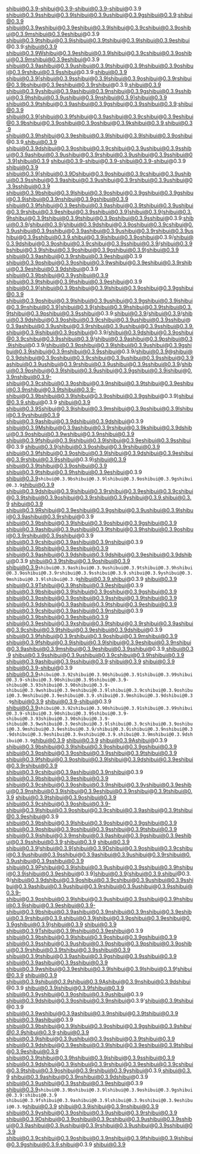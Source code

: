 shibui@0.3.9-shibui@0.3.9-shibui@0.3.9-shibui@0.3.9
shibui@0.3.9sshibui@0.3.9lshibui@0.3.9ushibui@0.3.9gshibui@0.3.9:shibui@0.3.9 shibui@0.3.9wshibui@0.3.9eshibui@0.3.9lshibui@0.3.9cshibui@0.3.9oshibui@0.3.9mshibui@0.3.9eshibui@0.3.9
shibui@0.3.9tshibui@0.3.9ishibui@0.3.9tshibui@0.3.9lshibui@0.3.9eshibui@0.3.9:shibui@0.3.9 shibui@0.3.9Wshibui@0.3.9eshibui@0.3.9lshibui@0.3.9cshibui@0.3.9oshibui@0.3.9mshibui@0.3.9eshibui@0.3.9
shibui@0.3.9ashibui@0.3.9ushibui@0.3.9tshibui@0.3.9hshibui@0.3.9oshibui@0.3.9rshibui@0.3.9sshibui@0.3.9:shibui@0.3.9 shibui@0.3.9[shibui@0.3.9sshibui@0.3.9lshibui@0.3.9oshibui@0.3.9rshibui@0.3.9bshibui@0.3.9eshibui@0.3.9rshibui@0.3.9,shibui@0.3.9 shibui@0.3.9yshibui@0.3.9ashibui@0.3.9nshibui@0.3.9gshibui@0.3.9sshibui@0.3.9hshibui@0.3.9ushibui@0.3.9nshibui@0.3.9]shibui@0.3.9
shibui@0.3.9tshibui@0.3.9ashibui@0.3.9gshibui@0.3.9sshibui@0.3.9:shibui@0.3.9 shibui@0.3.9[shibui@0.3.9fshibui@0.3.9ashibui@0.3.9cshibui@0.3.9eshibui@0.3.9bshibui@0.3.9oshibui@0.3.9oshibui@0.3.9kshibui@0.3.9,shibui@0.3.9 shibui@0.3.9hshibui@0.3.9eshibui@0.3.9lshibui@0.3.9lshibui@0.3.9oshibui@0.3.9,shibui@0.3.9 shibui@0.3.9dshibui@0.3.9oshibui@0.3.9cshibui@0.3.9ushibui@0.3.9sshibui@0.3.9ashibui@0.3.9ushibui@0.3.9rshibui@0.3.9ushibui@0.3.9sshibui@0.3.9]shibui@0.3.9
shibui@0.3.9-shibui@0.3.9-shibui@0.3.9-shibui@0.3.9
shibui@0.3.9
shibui@0.3.9[shibui@0.3.9Dshibui@0.3.9oshibui@0.3.9cshibui@0.3.9ushibui@0.3.9sshibui@0.3.9ashibui@0.3.9ushibui@0.3.9rshibui@0.3.9ushibui@0.3.9sshibui@0.3.9 shibui@0.3.9bshibui@0.3.9lshibui@0.3.9oshibui@0.3.9gshibui@0.3.9gshibui@0.3.9ishibui@0.3.9nshibui@0.3.9gshibui@0.3.9 shibui@0.3.9fshibui@0.3.9eshibui@0.3.9ashibui@0.3.9tshibui@0.3.9ushibui@0.3.9rshibui@0.3.9eshibui@0.3.9sshibui@0.3.9]shibui@0.3.9(shibui@0.3.9hshibui@0.3.9tshibui@0.3.9tshibui@0.3.9pshibui@0.3.9sshibui@0.3.9:shibui@0.3.9/shibui@0.3.9/shibui@0.3.9dshibui@0.3.9oshibui@0.3.9cshibui@0.3.9ushibui@0.3.9sshibui@0.3.9ashibui@0.3.9ushibui@0.3.9rshibui@0.3.9ushibui@0.3.9sshibui@0.3.9.shibui@0.3.9ishibui@0.3.9oshibui@0.3.9/shibui@0.3.9dshibui@0.3.9oshibui@0.3.9cshibui@0.3.9sshibui@0.3.9/shibui@0.3.9bshibui@0.3.9lshibui@0.3.9oshibui@0.3.9gshibui@0.3.9)shibui@0.3.9 shibui@0.3.9ashibui@0.3.9rshibui@0.3.9eshibui@0.3.9 shibui@0.3.9pshibui@0.3.9oshibui@0.3.9wshibui@0.3.9eshibui@0.3.9rshibui@0.3.9eshibui@0.3.9dshibui@0.3.9 shibui@0.3.9bshibui@0.3.9yshibui@0.3.9
shibui@0.3.9tshibui@0.3.9hshibui@0.3.9eshibui@0.3.9
shibui@0.3.9[shibui@0.3.9bshibui@0.3.9lshibui@0.3.9oshibui@0.3.9gshibui@0.3.9 shibui@0.3.9pshibui@0.3.9lshibui@0.3.9ushibui@0.3.9gshibui@0.3.9ishibui@0.3.9nshibui@0.3.9]shibui@0.3.9(shibui@0.3.9hshibui@0.3.9tshibui@0.3.9tshibui@0.3.9pshibui@0.3.9sshibui@0.3.9:shibui@0.3.9/shibui@0.3.9/shibui@0.3.9dshibui@0.3.9oshibui@0.3.9cshibui@0.3.9ushibui@0.3.9sshibui@0.3.9ashibui@0.3.9ushibui@0.3.9rshibui@0.3.9ushibui@0.3.9sshibui@0.3.9.shibui@0.3.9ishibui@0.3.9oshibui@0.3.9/shibui@0.3.9dshibui@0.3.9oshibui@0.3.9cshibui@0.3.9sshibui@0.3.9/shibui@0.3.9ashibui@0.3.9pshibui@0.3.9ishibui@0.3.9/shibui@0.3.9pshibui@0.3.9lshibui@0.3.9ushibui@0.3.9gshibui@0.3.9ishibui@0.3.9nshibui@0.3.9sshibui@0.3.9/shibui@0.3.9@shibui@0.3.9dshibui@0.3.9oshibui@0.3.9cshibui@0.3.9ushibui@0.3.9sshibui@0.3.9ashibui@0.3.9ushibui@0.3.9rshibui@0.3.9ushibui@0.3.9sshibui@0.3.9/shibui@0.3.9pshibui@0.3.9lshibui@0.3.9ushibui@0.3.9gshibui@0.3.9ishibui@0.3.9nshibui@0.3.9-shibui@0.3.9cshibui@0.3.9oshibui@0.3.9nshibui@0.3.9tshibui@0.3.9eshibui@0.3.9nshibui@0.3.9tshibui@0.3.9-shibui@0.3.9bshibui@0.3.9lshibui@0.3.9oshibui@0.3.9gshibui@0.3.9)shibui@0.3.9.shibui@0.3.9
shibui@0.3.9
shibui@0.3.9Sshibui@0.3.9ishibui@0.3.9mshibui@0.3.9pshibui@0.3.9lshibui@0.3.9yshibui@0.3.9 shibui@0.3.9ashibui@0.3.9dshibui@0.3.9dshibui@0.3.9 shibui@0.3.9Mshibui@0.3.9ashibui@0.3.9rshibui@0.3.9kshibui@0.3.9dshibui@0.3.9oshibui@0.3.9wshibui@0.3.9nshibui@0.3.9 shibui@0.3.9fshibui@0.3.9ishibui@0.3.9lshibui@0.3.9eshibui@0.3.9sshibui@0.3.9 shibui@0.3.9(shibui@0.3.9oshibui@0.3.9rshibui@0.3.9 shibui@0.3.9fshibui@0.3.9oshibui@0.3.9lshibui@0.3.9dshibui@0.3.9eshibui@0.3.9rshibui@0.3.9sshibui@0.3.9)shibui@0.3.9 shibui@0.3.9tshibui@0.3.9oshibui@0.3.9 shibui@0.3.9tshibui@0.3.9hshibui@0.3.9eshibui@0.3.9 shibui@0.3.9`shibui@0.3.9bshibui@0.3.9lshibui@0.3.9oshibui@0.3.9gshibui@0.3.9`shibui@0.3.9 shibui@0.3.9dshibui@0.3.9ishibui@0.3.9rshibui@0.3.9eshibui@0.3.9cshibui@0.3.9tshibui@0.3.9oshibui@0.3.9rshibui@0.3.9yshibui@0.3.9.shibui@0.3.9
shibui@0.3.9
shibui@0.3.9Rshibui@0.3.9eshibui@0.3.9gshibui@0.3.9ushibui@0.3.9lshibui@0.3.9ashibui@0.3.9rshibui@0.3.9 shibui@0.3.9bshibui@0.3.9lshibui@0.3.9oshibui@0.3.9gshibui@0.3.9 shibui@0.3.9ashibui@0.3.9ushibui@0.3.9tshibui@0.3.9hshibui@0.3.9oshibui@0.3.9rshibui@0.3.9sshibui@0.3.9 shibui@0.3.9cshibui@0.3.9ashibui@0.3.9nshibui@0.3.9 shibui@0.3.9bshibui@0.3.9eshibui@0.3.9 shibui@0.3.9ashibui@0.3.9dshibui@0.3.9dshibui@0.3.9eshibui@0.3.9dshibui@0.3.9 shibui@0.3.9tshibui@0.3.9oshibui@0.3.9 shibui@0.3.9`shibui@0.3.9ashibui@0.3.9ushibui@0.3.9tshibui@0.3.9hshibui@0.3.9oshibui@0.3.9rshibui@0.3.9sshibui@0.3.9.shibui@0.3.9yshibui@0.3.9mshibui@0.3.9lshibui@0.3.9`shibui@0.3.9.shibui@0.3.9
shibui@0.3.9
shibui@0.3.9Tshibui@0.3.9hshibui@0.3.9eshibui@0.3.9 shibui@0.3.9bshibui@0.3.9lshibui@0.3.9oshibui@0.3.9gshibui@0.3.9 shibui@0.3.9pshibui@0.3.9oshibui@0.3.9sshibui@0.3.9tshibui@0.3.9 shibui@0.3.9dshibui@0.3.9ashibui@0.3.9tshibui@0.3.9eshibui@0.3.9 shibui@0.3.9cshibui@0.3.9ashibui@0.3.9nshibui@0.3.9 shibui@0.3.9bshibui@0.3.9eshibui@0.3.9 shibui@0.3.9eshibui@0.3.9xshibui@0.3.9tshibui@0.3.9rshibui@0.3.9ashibui@0.3.9cshibui@0.3.9tshibui@0.3.9eshibui@0.3.9dshibui@0.3.9 shibui@0.3.9fshibui@0.3.9rshibui@0.3.9oshibui@0.3.9mshibui@0.3.9 shibui@0.3.9fshibui@0.3.9ishibui@0.3.9lshibui@0.3.9eshibui@0.3.9nshibui@0.3.9ashibui@0.3.9mshibui@0.3.9eshibui@0.3.9sshibui@0.3.9,shibui@0.3.9 shibui@0.3.9sshibui@0.3.9ushibui@0.3.9cshibui@0.3.9hshibui@0.3.9 shibui@0.3.9ashibui@0.3.9sshibui@0.3.9:shibui@0.3.9
shibui@0.3.9
shibui@0.3.9-shibui@0.3.9 shibui@0.3.9`shibui@0.3.92shibui@0.3.90shibui@0.3.91shibui@0.3.99shibui@0.3.9-shibui@0.3.90shibui@0.3.95shibui@0.3.9-shibui@0.3.93shibui@0.3.90shibui@0.3.9-shibui@0.3.9wshibui@0.3.9eshibui@0.3.9lshibui@0.3.9cshibui@0.3.9oshibui@0.3.9mshibui@0.3.9eshibui@0.3.9.shibui@0.3.9mshibui@0.3.9dshibui@0.3.9`shibui@0.3.9
shibui@0.3.9-shibui@0.3.9 shibui@0.3.9`shibui@0.3.92shibui@0.3.90shibui@0.3.91shibui@0.3.99shibui@0.3.9-shibui@0.3.90shibui@0.3.95shibui@0.3.9-shibui@0.3.93shibui@0.3.90shibui@0.3.9-shibui@0.3.9wshibui@0.3.9eshibui@0.3.9lshibui@0.3.9cshibui@0.3.9oshibui@0.3.9mshibui@0.3.9eshibui@0.3.9/shibui@0.3.9ishibui@0.3.9nshibui@0.3.9dshibui@0.3.9eshibui@0.3.9xshibui@0.3.9.shibui@0.3.9mshibui@0.3.9dshibui@0.3.9`shibui@0.3.9
shibui@0.3.9
shibui@0.3.9Ashibui@0.3.9 shibui@0.3.9bshibui@0.3.9lshibui@0.3.9oshibui@0.3.9gshibui@0.3.9 shibui@0.3.9pshibui@0.3.9oshibui@0.3.9sshibui@0.3.9tshibui@0.3.9 shibui@0.3.9fshibui@0.3.9oshibui@0.3.9lshibui@0.3.9dshibui@0.3.9eshibui@0.3.9rshibui@0.3.9 shibui@0.3.9cshibui@0.3.9ashibui@0.3.9nshibui@0.3.9 shibui@0.3.9bshibui@0.3.9eshibui@0.3.9 shibui@0.3.9cshibui@0.3.9oshibui@0.3.9nshibui@0.3.9vshibui@0.3.9eshibui@0.3.9nshibui@0.3.9ishibui@0.3.9eshibui@0.3.9nshibui@0.3.9tshibui@0.3.9 shibui@0.3.9tshibui@0.3.9oshibui@0.3.9 shibui@0.3.9cshibui@0.3.9oshibui@0.3.9-shibui@0.3.9lshibui@0.3.9oshibui@0.3.9cshibui@0.3.9ashibui@0.3.9tshibui@0.3.9eshibui@0.3.9 shibui@0.3.9bshibui@0.3.9lshibui@0.3.9oshibui@0.3.9gshibui@0.3.9 shibui@0.3.9pshibui@0.3.9oshibui@0.3.9sshibui@0.3.9tshibui@0.3.9 shibui@0.3.9ishibui@0.3.9mshibui@0.3.9ashibui@0.3.9gshibui@0.3.9eshibui@0.3.9sshibui@0.3.9:shibui@0.3.9
shibui@0.3.9
shibui@0.3.9!shibui@0.3.9[shibui@0.3.9Dshibui@0.3.9oshibui@0.3.9cshibui@0.3.9ushibui@0.3.9sshibui@0.3.9ashibui@0.3.9ushibui@0.3.9rshibui@0.3.9ushibui@0.3.9sshibui@0.3.9 shibui@0.3.9Pshibui@0.3.9lshibui@0.3.9ushibui@0.3.9sshibui@0.3.9hshibui@0.3.9ishibui@0.3.9eshibui@0.3.9]shibui@0.3.9(shibui@0.3.9.shibui@0.3.9/shibui@0.3.9dshibui@0.3.9oshibui@0.3.9cshibui@0.3.9ushibui@0.3.9sshibui@0.3.9ashibui@0.3.9ushibui@0.3.9rshibui@0.3.9ushibui@0.3.9sshibui@0.3.9-shibui@0.3.9pshibui@0.3.9lshibui@0.3.9ushibui@0.3.9sshibui@0.3.9hshibui@0.3.9ishibui@0.3.9eshibui@0.3.9-shibui@0.3.9bshibui@0.3.9ashibui@0.3.9nshibui@0.3.9nshibui@0.3.9eshibui@0.3.9rshibui@0.3.9.shibui@0.3.9jshibui@0.3.9pshibui@0.3.9eshibui@0.3.9gshibui@0.3.9)shibui@0.3.9
shibui@0.3.9
shibui@0.3.9Tshibui@0.3.9hshibui@0.3.9eshibui@0.3.9 shibui@0.3.9bshibui@0.3.9lshibui@0.3.9oshibui@0.3.9gshibui@0.3.9 shibui@0.3.9sshibui@0.3.9ushibui@0.3.9pshibui@0.3.9pshibui@0.3.9oshibui@0.3.9rshibui@0.3.9tshibui@0.3.9sshibui@0.3.9 shibui@0.3.9tshibui@0.3.9ashibui@0.3.9gshibui@0.3.9sshibui@0.3.9 shibui@0.3.9ashibui@0.3.9sshibui@0.3.9 shibui@0.3.9wshibui@0.3.9eshibui@0.3.9lshibui@0.3.9lshibui@0.3.9!shibui@0.3.9
shibui@0.3.9
shibui@0.3.9*shibui@0.3.9*shibui@0.3.9Ashibui@0.3.9nshibui@0.3.9dshibui@0.3.9 shibui@0.3.9ishibui@0.3.9fshibui@0.3.9 shibui@0.3.9yshibui@0.3.9oshibui@0.3.9ushibui@0.3.9 shibui@0.3.9dshibui@0.3.9oshibui@0.3.9nshibui@0.3.9'shibui@0.3.9tshibui@0.3.9 shibui@0.3.9wshibui@0.3.9ashibui@0.3.9nshibui@0.3.9tshibui@0.3.9 shibui@0.3.9ashibui@0.3.9 shibui@0.3.9bshibui@0.3.9lshibui@0.3.9oshibui@0.3.9gshibui@0.3.9*shibui@0.3.9*shibui@0.3.9:shibui@0.3.9 shibui@0.3.9jshibui@0.3.9ushibui@0.3.9sshibui@0.3.9tshibui@0.3.9 shibui@0.3.9dshibui@0.3.9eshibui@0.3.9lshibui@0.3.9eshibui@0.3.9tshibui@0.3.9eshibui@0.3.9 shibui@0.3.9tshibui@0.3.9hshibui@0.3.9ishibui@0.3.9sshibui@0.3.9 shibui@0.3.9dshibui@0.3.9ishibui@0.3.9rshibui@0.3.9eshibui@0.3.9cshibui@0.3.9tshibui@0.3.9oshibui@0.3.9rshibui@0.3.9yshibui@0.3.9,shibui@0.3.9 shibui@0.3.9ashibui@0.3.9nshibui@0.3.9dshibui@0.3.9 shibui@0.3.9ushibui@0.3.9sshibui@0.3.9eshibui@0.3.9
shibui@0.3.9`shibui@0.3.9bshibui@0.3.9lshibui@0.3.9oshibui@0.3.9gshibui@0.3.9:shibui@0.3.9 shibui@0.3.9fshibui@0.3.9ashibui@0.3.9lshibui@0.3.9sshibui@0.3.9eshibui@0.3.9`shibui@0.3.9 shibui@0.3.9ishibui@0.3.9nshibui@0.3.9 shibui@0.3.9yshibui@0.3.9oshibui@0.3.9ushibui@0.3.9rshibui@0.3.9 shibui@0.3.9Dshibui@0.3.9oshibui@0.3.9cshibui@0.3.9ushibui@0.3.9sshibui@0.3.9ashibui@0.3.9ushibui@0.3.9rshibui@0.3.9ushibui@0.3.9sshibui@0.3.9 shibui@0.3.9cshibui@0.3.9oshibui@0.3.9nshibui@0.3.9fshibui@0.3.9ishibui@0.3.9gshibui@0.3.9.shibui@0.3.9
shibui@0.3.9